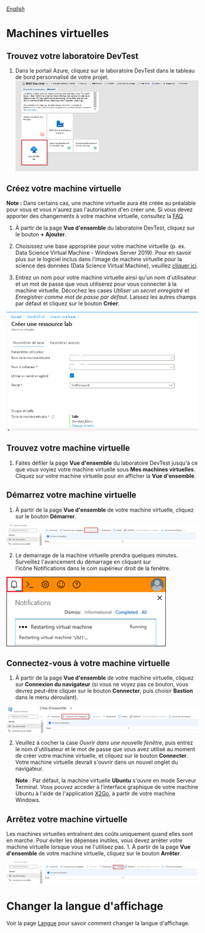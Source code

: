 _[English](../../en/VirtualMachines.md)_
# Machines virtuelles


## Trouvez votre laboratoire DevTest


1.  Dans le portail Azure, cliquez sur le laboratoire DevTest dans le tableau de bord personnalisé de votre projet. ![Access DevTest Lab](images/AccessDTL.png)

## Créez votre machine virtuelle


**Note :** Dans certains cas, une machine virtuelle aura été créée au préalable pour vous et vous n'aurez pas l'autorisation d'en créer une.
Si vous devez apporter des changements à votre machine virtuelle, consultez la [FAQ](FAQ.md).

1.  À partir de la page **Vue d'ensemble** du laboratoire DevTest, cliquez sur le bouton **+ Ajouter**.

2.  Choisissez une base appropriée pour votre machine virtuelle (p. ex. Data Science Virtual Machine - Windows Server 2019). Pour en savoir
    plus sur le logiciel inclus dans l'image de machine virtuelle pour la science des données (Data Science Virtual Machine), veuillez
    [cliquer ici](https://docs.microsoft.com/fr-ca/azure/machine-learning/data-science-virtual-machine/tools-included).

3.  Entrez un nom pour votre machine virtuelle ainsi qu'un nom d'utilisateur et un mot de passe que vous utiliserez pour vous
    connecter à la machine virtuelle. Décochez les cases *Utiliser un secret enregistré* et *Enregistrer comme mot de passe par défaut*.
    Laissez les autres champs par défaut et cliquez sur le bouton **Créer**.

 ![Enter New VM Details](images/EnterNewVMDetails.png)

## Trouvez votre machine virtuelle


1.  Faites défiler la page **Vue d'ensemble** du laboratoire DevTest jusqu'à ce que vous voyiez votre machine virtuelle sous **Mes
    machines virtuelles**. Cliquez sur votre machine virtuelle pour en afficher la **Vue d'ensemble**.

## Démarrez votre machine virtuelle


1.  À partir de la page **Vue d'ensemble** de votre machine virtuelle, cliquez sur le bouton **Démarrer**.

 ![VM Start Button](images/VMStartButton.png) 
 
2. Le demarrage de la machine virtuelle prendra quelques minutes. Surveillez l'avancement du démarrage en cliquant sur l'icône Notifications dans le coin supérieur droit de la fenêtre.

![VM Start Notification](images/VMRestartNotification.png)

## Connectez-vous à votre machine virtuelle


1.  À partir de la page **Vue d'ensemble** de votre machine virtuelle, cliquez sur **Connexion du navigateur** (si vous ne voyez pas ce bouton, vous devrez peut-être cliquer sur le bouton **Connecter**, puis choisir **Bastion** dans le menu déroulant).

![VM Browser Connect Button](images/VMBrowserConnect.png)

2.  Veuillez à cocher la case *Ouvrir dans une nouvelle fenêtre*, puis entrez le nom d'utilisateur et le mot de passe que vous avez utilisé au moment de créer votre machine virtuelle, et cliquez sur le bouton **Connecter**. Votre machine virtuelle devrait s'ouvrir dans un nouvel onglet du navigateur.

    **Note** : Par défaut, la machine virtuelle **Ubuntu** s'ouvre en mode Serveur Terminal. Vous pouvez acceder à l’interface graphique de votre machine Ubuntu à l'aide de l'application [X2Go](https://docs.microsoft.com/fr-fr/azure/machine-learning/data-science-virtual-machine/dsvm-ubuntu-intro#x2go), à partir de votre machine Windows.


## Arrêtez votre machine virtuelle

Les machines virtuelles entraînent des coûts uniquement quand elles sont en marche. Pour éviter les dépenses inutiles, vous devez arrêter votre
machine virtuelle lorsque vous ne l'utilisez pas. 1. À partir de la page **Vue d'ensemble** de votre machine virtuelle, cliquez sur le bouton
**Arrêter**.

![VM Start Button](images/VMStopButton.png)

# Changer la langue d'affichage
Voir la page [Langue](Langue.md) pour savoir comment changer la langue d'affichage.
